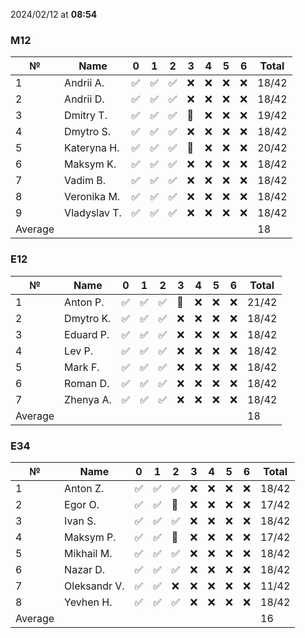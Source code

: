 2024/02/12 at **08:54**
### M12
|№|Name|0|1|2|3|4|5|6|Total|
|-----|-----|-----|-----|-----|-----|-----|-----|-----|-----|
|1|Andrii A.|✅|✅|✅|❌|❌|❌|❌|18/42|
|2|Andrii D.|✅|✅|✅|❌|❌|❌|❌|18/42|
|3|Dmitry T.|✅|✅|✅|🔄|❌|❌|❌|19/42|
|4|Dmytro S.|✅|✅|✅|❌|❌|❌|❌|18/42|
|5|Kateryna H.|✅|✅|✅|🔄|❌|❌|❌|20/42|
|6|Maksym K.|✅|✅|✅|❌|❌|❌|❌|18/42|
|7|Vadim B.|✅|✅|✅|❌|❌|❌|❌|18/42|
|8|Veronika M.|✅|✅|✅|❌|❌|❌|❌|18/42|
|9|Vladyslav T.|✅|✅|✅|❌|❌|❌|❌|18/42|
|Average|||||||||18|
### E12
|№|Name|0|1|2|3|4|5|6|Total|
|-----|-----|-----|-----|-----|-----|-----|-----|-----|-----|
|1|Anton P.|✅|✅|✅|🔄|❌|❌|❌|21/42|
|2|Dmytro K.|✅|✅|✅|❌|❌|❌|❌|18/42|
|3|Eduard P.|✅|✅|✅|❌|❌|❌|❌|18/42|
|4|Lev P.|✅|✅|✅|❌|❌|❌|❌|18/42|
|5|Mark F.|✅|✅|✅|❌|❌|❌|❌|18/42|
|6|Roman D.|✅|✅|✅|❌|❌|❌|❌|18/42|
|7|Zhenya A.|✅|✅|✅|❌|❌|❌|❌|18/42|
|Average|||||||||18|
### E34
|№|Name|0|1|2|3|4|5|6|Total|
|-----|-----|-----|-----|-----|-----|-----|-----|-----|-----|
|1|Anton Z.|✅|✅|✅|❌|❌|❌|❌|18/42|
|2|Egor O.|✅|✅|🔄|❌|❌|❌|❌|17/42|
|3|Ivan S.|✅|✅|✅|❌|❌|❌|❌|18/42|
|4|Maksym P.|✅|✅|🔄|❌|❌|❌|❌|17/42|
|5|Mikhail M.|✅|✅|✅|❌|❌|❌|❌|18/42|
|6|Nazar D.|✅|✅|✅|❌|❌|❌|❌|18/42|
|7|Oleksandr V.|✅|✅|❌|❌|❌|❌|❌|11/42|
|8|Yevhen H.|✅|✅|✅|❌|❌|❌|❌|18/42|
|Average|||||||||16|
